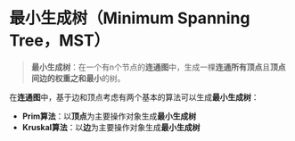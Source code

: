 # 最小生成树（Minimum Spanning Tree，MST）
> **最小生成树**：在一个有n个节点的**连通图**中，生成一棵**连通所有顶点**且**顶点间边的权重之和最小**的树。

在**连通图**中，基于边和顶点考虑有两个基本的算法可以生成**最小生成树**：
* **Prim算法**：以**顶点**为主要操作对象生成**最小生成树**
* **Kruskal算法**：以**边**为主要操作对象生成**最小生成树**
